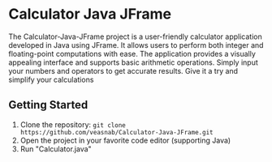 # Calculator Java JFrame
The Calculator-Java-JFrame project is a user-friendly calculator application developed in Java using JFrame. It allows users to perform both integer and floating-point computations with ease. The application provides a visually appealing interface and supports basic arithmetic operations. Simply input your numbers and operators to get accurate results. 
Give it a try and simplify your calculations

## Getting Started
1. Clone the repository: `git clone https://github.com/veasnab/Calculator-Java-JFrame.git`
2. Open the project in your favorite code editor (supporting Java)
3. Run "Calculator.java"
